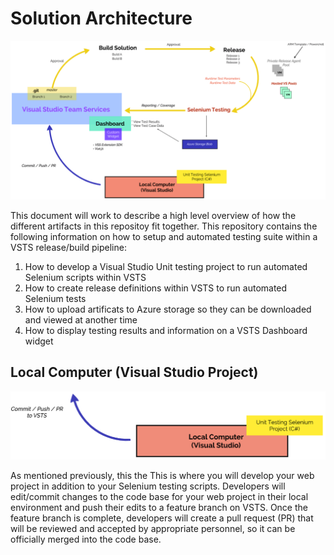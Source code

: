 # Solution Architecture

![Solution Architecture](https://raw.githubusercontent.com/davoodharun/vsts-devops/master/docs/img/solutionarchitecture.png)


This document will work to describe a high level overview of how the different artifacts in this repositoy fit together. This repository contains the following information on how to setup and automated testing suite within a VSTS release/build pipeline: 

1. How to develop a Visual Studio Unit testing project to run automated Selenium scripts within VSTS
2. How to create release definitions within VSTS to run automated Selenium tests
3. How to upload artificats to Azure storage so they can be downloaded and viewed at another time
4. How to display testing results and information on a VSTS Dashboard widget


## Local Computer (Visual Studio Project)

![Local Computer](https://raw.githubusercontent.com/davoodharun/vsts-devops/master/docs/img/LocalComputer.png)

As mentioned previously, this the This is where you will develop your web project in addition to your Selenium testing scripts. Developers will edit/commit changes to the code base for your web project in their local environment and push their edits to a feature branch on VSTS. Once the feature branch is complete, developers will create a pull request (PR) that will be reviewed and accepted by appropriate personnel, so it can be officially merged into the code base.